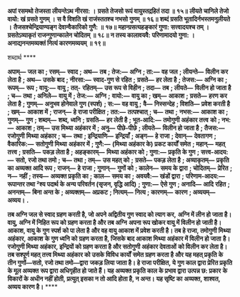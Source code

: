 **अपां रसमथो तेजस्ता लीयन्तेऽथ नीरसा: ।** **ग्रसते तेजसो रूपं वायुस्तद्रहितं तदा ॥ १५॥** **लीयते चानिले तेजो वायो: खं ग्रसते गुणम् ।** **स वै विशति खं राजंस्ततश्च नभसो गुणम् ॥ १६॥** **शब्दं ग्रसति भूतादिर्नभस्तमनुलीयते ।** **तैजसश्चेन्द्रियाण्यङ्ग देवान्वैकारिको गुणै: ॥ १७॥** **महान्ग्रसत्यहङ्कारं गुणा: सत्त्वादयश्च तम् ।** **ग्रसतेऽव्याकृतं राजन्गुणान्कालेन चोदितम् ॥ १८॥** **न तस्य कालावयवै: परिणामादयो गुणा: ।** **अनाद्यनन्तमव्यक्तं नित्यं कारणमव्ययम् ॥ १९॥** 

शब्दार्थ **** 

**अपाम्—** **जल का** **; रसम्—** **स्वाद** **; अथ—** **तब** **; तेज:—** **अग्नि** **; ता:—** **वह जल** **; लीयन्ते—** **विलीन कर लेता है** **; अथ—** **उसके बाद** **; नीरसा:—** **स्वाद-गुण से रहित** **; ग्रसते—** **हर लेता है** **; तेजस:—** **अग्नि का** **; रूपम्—** **रूप** **; वायु:—** **वायु** **; तत्-** **रहितम्—** **उस रूप से विहीन** **; तदा—** **तब** **; लीयते—** **विलीन हो जाता है** **; च—** **तथा** **; अनिले—** **वायु में** **; तेज:—** **अग्नि** **;** **वायो:—** **वायु का** **; खम्—** **आकाश** **; ग्रसते—** **हरण कर लेता है** **; गुणम्—** **अनुभव होनेवाले गुण (स्पर्श)** **; स:—** **वह वायु** **;** **वै—** **निस्सन्देह** **; विशति—** **प्रवेश करती है** **; खम्—** **आकाश में** **; राजन्—** **हे राजा परीक्षित** **; तत:—** **तत्पश्चात्** **; च—** **तथा** **;** **नभस:—** **आकाश का** **; गुणम्—** **गुण** **; शब्दम्—** **शब्द, ध्वनि** **; ग्रसति—** **हर लेती है** **; भूत-आदि:—** **तमोगुणी अहंकार तत्त्व** **को** **; नभ:—** **आकाश** **; तम्—** **उस मिथ्या अहंकार में** **; अनु—** **पीछे-पीछे** **; लीयते—** **विलीन हो जाता है** **; तैजस:—** **रजोगुणी** **मिथ्या अहंकार** **; च—** **तथा** **; इन्द्रियाणि—** **इन्द्रियाँ** **; अङ्ग—** **हे राजा** **; देवान्—** **देवतागण** **; वैकारिक:—** **सतोगुणी मिथ्या** **अहंकार में** **; गुणै:—** **(मिथ्या अहंकार के) प्रकट कार्यों समेत** **; महान्—** **महत् तत्त्व** **; ग्रसति—** **पकड़ लेता है** **; अहङ्कारम्—** **मिथ्या अहंकार को** **; गुणा:—** **प्रकृति के गुण** **; सत्त्व-आदय:—** **सतो, रजो तथा तमो** **; च—** **तथा** **; तम्—** **उस महत् को** **;** **ग्रसते—** **पकड़ लेता है** **; अव्याकृतम्—** **प्रकृति का अव्यक्त आदि रूप** **; राजन्—** **हे राजा** **; गुणान्—** **गुणों को** **; कालेन—** **समय के द्वारा** **; चोदितम्—** **प्रेरित** **; न—** **नहीं** **; तस्य—** **अव्यक्त प्रकृति का** **; काल—** **समय का** **; अवयवै:—** **खंडों द्वारा** **;** **परिणाम-आदय:—** **रूपान्तर तथा ²श्य पदार्थ के अन्य परिवर्तन (सृजन, वृद्धि आदि)** **; गुणा:—** **ऐसे गुण** **; अनादि—** **आदि** **रहित** **; अनन्तम्—** **बिना अन्त के** **; अव्यक्तम्—** **अप्रकट** **; नित्यम्—** **नित्य** **; कारणम्—** **कारण** **; अव्ययम्—** **अव्यय।** **.** 

**तब अग्नि जल से स्वाद ग्रहण करती है, जो अपने अद्वितीय गुण स्वाद को त्याग कर,** **अग्नि में लीन हो जाता है। वायु, अग्नि में निहित रूप को ग्रहण करता है और तब अग्नि** **अपना रूप खोकर वायु में विलीन हो जाती है। आकाश, वायु के गुण स्पर्श को पा लेता है** **और वह वायु आकाश में प्रवेश करती है। तब हे राजा, तमोगुणी मिथ्या अहंकार, आकाश** **के गुण ध्वनि को ग्रहण करता है, जिसके बाद आकाश मिथ्या अहंकार में विलीन हो जाता** **है। रजोगुणी मिथ्या अहंकार, इन्द्रियों को ग्रहण करता है और सतोगुणी अहंकार देवताओं** **को विलीन कर लेता है। तब सश्पूर्ण महत् तत्त्व मिथ्या अहंकार को उसके विविध कार्यों** **समेत ग्रहण करता है और यह महत् प्रकृति के तीन गुणों—सतो, रजो तथा तमो—द्वारा** **जकड़ लिया जाता है। हे राजा परीक्षित, ये गुण काल द्वारा प्रेरित प्रकृति के मूल अव्यक्त** **रूप द्वारा अधिगृहीत हो जाते हैं। यह अव्यक्त प्रकृति काल के प्रभाव द्वारा उत्पन्न छ: प्रकार** **के विकारों के अधीन नहीं होती, प्रत्युत् इसका न तो आदि होता है, न अन्त। यह सृष्टि का** **अव्यक्त, शाश्वत, अव्यय कारण है।** **** 